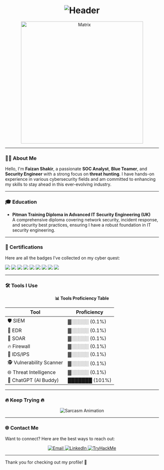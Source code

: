 <h1 align="center">
  <img src="https://readme-typing-svg.herokuapp.com?font=Share+Tech+Mono&size=30&duration=4000&pause=1000&color=00F7FF&center=true&vCenter=true&width=500&lines=%F0%9F%94%A5+FAIZAN+SHAKIR+%F0%9F%94%A5;SOC+ANALYST+%7C+BLUE+TEAMER;THREAT+HUNTER+%7C+SECURITY+ENGINEER" alt="Header">
</h1>

<p align="center">
  <img src="https://media.giphy.com/media/L1R1tvI9svkIWwpVYr/giphy.gif" width="400" alt="Matrix">
</p>

---

### 👨‍💻 About Me

Hello, I'm **Faizan Shakir**, a passionate **SOC Analyst**, **Blue Teamer**, and **Security Engineer** with a strong focus on **threat hunting**. I have hands-on experience in various cybersecurity fields and am committed to enhancing my skills to stay ahead in this ever-evolving industry.

---

### 🎓 Education

- **Pitman Training Diploma in Advanced IT Security Engineering (UK)**  
  A comprehensive diploma covering network security, incident response, and security best practices, ensuring I have a robust foundation in IT security engineering.

---


### 📜 Certifications

Here are all the badges I’ve collected on my cyber quest:

<p>
  <img src="https://img.shields.io/badge/(ISC)²%20CC-Certified%20in%20Cybersecurity-00CCFF?style=for-the-badge&logo=linuxfoundation&logoColor=white" />
  <img src="https://img.shields.io/badge/CompTIA-Security+-E31B23?style=for-the-badge&logo=comptia&logoColor=white" />
  <img src="https://img.shields.io/badge/Blue%20Team%20Level%201-BTL1-0078D7?style=for-the-badge&logo=windows&logoColor=white" />
  <img src="https://img.shields.io/badge/TryHackMe-SOC%20Level%201-red?style=for-the-badge&logo=tryhackme&logoColor=white" />
  <img src="https://img.shields.io/badge/TryHackMe-SOC%20Level%202-darkred?style=for-the-badge&logo=tryhackme&logoColor=white" />
  <img src="https://img.shields.io/badge/Google-Professional%20Cybersecurity%20Cert-34A853?style=for-the-badge&logo=google&logoColor=white" />
  <img src="https://img.shields.io/badge/EC--Council-Certified%20SOC%20Analyst%20(CSA)-ff0000?style=for-the-badge&logo=elasticstack&logoColor=white" />
  <img src="https://img.shields.io/badge/Microsoft-SC--200-0078D4?style=for-the-badge&logo=microsoft&logoColor=white" />
  <img src="https://img.shields.io/badge/Splunk-Certified-000000?style=for-the-badge&logo=splunk&logoColor=white" />
</p>



---

### 🛠️ Tools I Use
<p align="center">
  <strong>📊 Tools Proficiency Table</strong>
</p>

<div align="center">

| Tool                     | Proficiency       |
|--------------------------|------------------|
| 🛡️ SIEM                  | ▓░░░░░ (0.1%)     |
| 🧠 EDR                   | ▓░░░░░ (0.1%)     |
| 🤖 SOAR                  | ▓░░░░░ (0.1%)     |
| 🔥 Firewall              | ▓░░░░░ (0.1%)     |
| 🚨 IDS/IPS               | ▓░░░░░ (0.1%)     |
| 🕵️ Vulnerability Scanner | ▓░░░░░ (0.1%)     |
| 🌐 Threat Intelligence   | ▓░░░░░ (0.1%)     |
| 🤖 ChatGPT (AI Buddy)    | ███████ (101%)    |

</div>



---

### 🔥 **Keep Trying** 🔥

<p align="center">
  <img src="https://readme-typing-svg.herokuapp.com?font=Roboto&size=25&duration=5000&pause=1000&color=FF0000&center=true&vCenter=true&width=500&lines=Red+Team%3A+Nice+Try%21+%F0%9F%94%A5;Blue+Team%3A+Winning+Without+Breaking+Sweat%21%F0%9F%94%A5;Red+Team%3A+Back+to+Training%2C+Again%21%F0%9F%94%A5;Red+Team%3A+Better+Luck+Next+Time%21%F0%9F%94%A5" alt="Sarcasm Animation">
</p>

---

### 🌐 **Contact Me**

Want to connect? Here are the best ways to reach out:

<p align="center">
  <a href="mailto:f.sgamar222@gmail.com" target="_blank">
    <img src="https://img.shields.io/badge/Email-%40f.sgamar222@gmail.com-brightgreen?style=for-the-badge&logo=gmail" alt="Email">
  </a>
  <a href="https://www.linkedin.com/in/muhmmadfaizanshakir/" target="_blank">
    <img src="https://img.shields.io/badge/LinkedIn-%40Faizan%20Shakir-blue?style=for-the-badge&logo=linkedin" alt="LinkedIn">
  </a>
  <a href="https://tryhackme.com/p/faizanshakir123" target="_blank">
    <img src="https://img.shields.io/badge/TryHackMe-%40FaizanShakir123-red?style=for-the-badge&logo=tryhackme" alt="TryHackMe">
  </a>
</p>

---

Thank you for checking out my profile! 🚀
